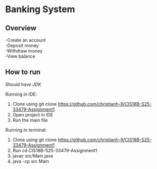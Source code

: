 # Banking System

## Overview  
-Create an account  
-Deposit money  
-Withdraw money  
-View balance  

## How to run 
*Should have JDK*  

Running in IDE:  
1. Clone using git clone https://github.com/christianh-9/CIS18B-S25-33479-Assignment1
2. Open project in IDE
3. Run the main file

Running in terminal:  
1. Clone using git clone https://github.com/christianh-9/CIS18B-S25-33479-Assignment1  
2. Run cd CIS18B-S25-33479-Assignment1
3. javac src/Main.java
4. java -cp src Main







